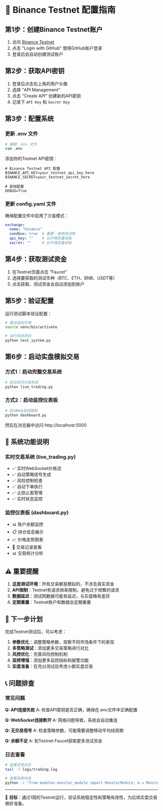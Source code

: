 # 🧪 Binance Testnet 配置指南

## 第1步：创建Binance Testnet账户

1. 访问 [Binance Testnet](https://testnet.binance.vision/)
2. 点击 "Login with GitHub" 使用GitHub账户登录
3. 登录后会自动创建测试账户

## 第2步：获取API密钥

1. 登录后点击右上角的用户头像
2. 选择 "API Management"
3. 点击 "Create API" 创建新的API密钥
4. 记录下 `API Key` 和 `Secret Key`

## 第3步：配置系统

### 更新 .env 文件

```bash
# 编辑 .env 文件
vim .env
```

添加你的Testnet API密钥：

```env
# Binance Testnet API 配置
BINANCE_API_KEY=your_testnet_api_key_here
BINANCE_SECRET=your_testnet_secret_here

# 其他配置
DEBUG=True
```

### 更新 config.yaml 文件

确保配置文件中启用了沙盒模式：

```yaml
exchange:
  name: "binance"
  sandbox: true  # 重要：使用测试网
  api_key: ""    # 从环境变量读取
  secret: ""     # 从环境变量读取
```

## 第4步：获取测试资金

1. 在Testnet页面点击 "Faucet"
2. 选择要获取的测试币种（BTC、ETH、BNB、USDT等）
3. 点击获取，测试资金会自动添加到账户

## 第5步：验证配置

运行测试脚本验证配置：

```bash
# 激活虚拟环境
source venv/bin/activate

# 运行系统测试
python test_system.py
```

## 第6步：启动实盘模拟交易

### 方式1：启动完整交易系统

```bash
# 启动实时交易系统
python live_trading.py
```

### 方式2：启动监控仪表板

```bash
# 启动Web监控面板
python dashboard.py
```

然后在浏览器中访问 http://localhost:5000

## 🔧 系统功能说明

### 实时交易系统 (live_trading.py)

- ✅ 实时WebSocket价格流
- ✅ 自动策略信号生成
- ✅ 风险控制检查
- ✅ 自动下单执行
- ✅ 止损止盈管理
- ✅ 实时状态监控

### 监控仪表板 (dashboard.py)

- 📊 账户余额监控
- 📋 持仓信息展示
- 📈 价格走势图表
- 🔄 交易记录查看
- 📊 交易统计分析

## ⚠️ 重要提醒

1. **这是测试环境**：所有交易都是模拟的，不涉及真实资金
2. **API限制**：Testnet有请求频率限制，避免过于频繁的请求
3. **数据延迟**：测试网数据可能有延迟，与实盘略有差异
4. **定期重置**：Testnet账户和数据会定期重置

## 🚀 下一步计划

完成Testnet测试后，可以考虑：

1. **参数优化**：调整策略参数，观察不同市场条件下的表现
2. **多策略测试**：添加更多交易策略进行对比
3. **风控优化**：完善风险控制机制
4. **监控增强**：添加更多监控指标和报警功能
5. **实盘准备**：在充分测试后考虑小额实盘交易

## 📞 问题排查

### 常见问题

**Q: API连接失败**
A: 检查API密钥是否正确，确保在.env文件中正确配置

**Q: WebSocket连接断开**
A: 网络问题导致，系统会自动重连

**Q: 无交易信号**
A: 检查策略参数，可能需要调整移动平均线周期

**Q: 余额不足**
A: 到Testnet Faucet获取更多测试资金

### 日志查看

```bash
# 查看交易日志
tail -f logs/trading.log

# 查看系统状态
python -c "from modules.monitor_module import MonitorModule; m = MonitorModule(); print(m.get_system_status())"
```

---

🎯 **目标**：通过1周的Testnet运行，验证系统稳定性和策略有效性，为后续实盘交易做好准备。
